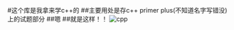 #这个库是我拿来学c++的
##主要用处是存c++ primer plus(不知道名字写错没)上的试题部分
##嗯
##就是这样！！
![cpp](https://github.com/mobi12/study/master/cpp.jpg)
